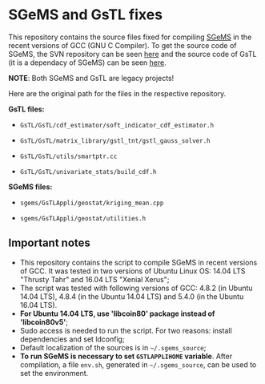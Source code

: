 # SGeMS and GsTL fixes #

This repository contains the source files fixed for compiling [SGeMS](http://sgems.sourceforge.net/) in the recent versions of GCC (GNU C Compiler).
To get the source code of SGeMS, the SVN repository can be seen [here](https://svn.code.sf.net/p/sgems/svn/trunk/) and the source code
of GsTL (it is a dependacy of SGeMS) can be seen [here](http://gstl.sourceforge.net/).

**NOTE**: Both SGeMS and GsTL are legacy projects!

Here are the original path for the files in the respective repository.

**GsTL files:**

* `GsTL/GsTL/cdf_estimator/soft_indicator_cdf_estimator.h`

* `GsTL/GsTL/matrix_library/gstl_tnt/gstl_gauss_solver.h`

* `GsTL/GsTL/utils/smartptr.cc`

* `GsTL/GsTL/univariate_stats/build_cdf.h`

**SGeMS files:**

* `sgems/GsTLAppli/geostat/kriging_mean.cpp`

* `sgems/GsTLAppli/geostat/utilities.h`

## Important notes ##
* This repository contains the script to compile SGeMS in recent versions of GCC. It was tested in two versions of Ubuntu Linux OS: 14.04 LTS "Thrusty Tahr" and 16.04 LTS "Xenial Xerus";
* The script was tested with following versions of GCC: 4.8.2 (in Ubuntu 14.04 LTS), 4.8.4 (in the Ubuntu 14.04 LTS) and 5.4.0 (in the Ubuntu 16.04 LTS).
* **For Ubuntu 14.04 LTS, use 'libcoin80' package instead of 'libcoin80v5'**;
* Sudo access is needed to run the script. For two reasons: install dependencies and set ldconfig;
* Default localization of the sources is in `~/.sgems_source`;
* **To run SGeMS is necessary to set `GSTLAPPLIHOME` variable**. After compilation, a file `env.sh`, generated in `~/.sgems_source`, can be used to set the environment.